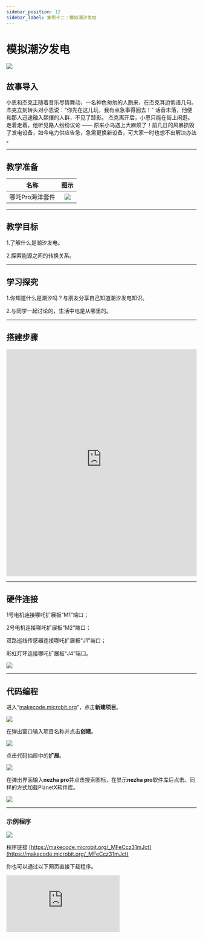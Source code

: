```yaml
---
sidebar_position: 12
sidebar_label: 案例十二：模拟潮汐发电
---
```


# 模拟潮汐发电

![](https://wiki-media-ef.oss-cn-hongkong.aliyuncs.com/docs/microbit/building-blocks/nezha-pro-ocean-kit/tupian/nezha-pro-ocean-kit-step-12-00.png.png)

## 故事导入

小恩和杰克正随着音乐尽情舞动，一名神色匆匆的人跑来，在杰克耳边低语几句。杰克立刻转头对小恩说：“你先在这儿玩，我有点急事得回去！” 话音未落，他便和那人迅速融入熙攘的人群，不见了踪影。
杰克离开后，小恩只能在街上闲逛。走着走着，他听见路人纷纷议论 —— 原来小岛遇上大麻烦了！前几日的风暴损毁了发电设备，如今电力供应告急，急需更换新设备，可大家一时也想不出解决办法 。

--- 

## 教学准备

|     名称     |            图示            |
| :----------: | :--------------------------: |
|   哪吒Pro海洋套件  |   ![](https://wiki-media-ef.oss-cn-hongkong.aliyuncs.com/docs/microbit/building-blocks/nezha-pro-ocean-kit/nezha-pro-ocean-kit-products-introduction-002.png.png)  |

--- 
## 教学目标 

1.了解什么是潮汐发电。

2.探索能源之间的转换关系。


--- 

## 学习探究

1.你知道什么是潮汐吗？与朋友分享自己知道潮汐发电知识。

2.与同学一起讨论的，生活中电是从哪里的。

--- 
## 搭建步骤

<embed src="https://wiki-media-ef.oss-cn-hongkong.aliyuncs.com/docs/microbit/building-blocks/nezha-pro-ocean-kit/setup-diagram/case12/nezha-pro-ocean-kit-12-1.png.pdf" type="application/pdf" width="100%" height="600px" />

--- 

## 硬件连接

1号电机连接哪吒扩展板“M1”端口；

2号电机连接哪吒扩展板“M2”端口；

双路巡线传感器连接哪吒扩展板“J1”端口；

彩虹灯环连接哪吒扩展板“J4”端口。

![](https://wiki-media-ef.oss-cn-hongkong.aliyuncs.com/docs/microbit/building-blocks/nezha-pro-ocean-kit/setup-diagram/case12/nezha-pro-ocean-kit-12-2.png.png)

--- 
## 代码编程

进入“[makecode.microbit.org](https://makecode.microbit.org)”，点击**新建项目**。

![](https://wiki-media-ef.oss-cn-hongkong.aliyuncs.com/docs/microbit/building-blocks/microbit-space-science-kit/images/microbit-space-science-kit-case01-07.png)

在弹出窗口输入项目名称并点击**创建**。

![](https://wiki-media-ef.oss-cn-hongkong.aliyuncs.com/docs/microbit/building-blocks/microbit-space-science-kit/images/microbit-space-science-kit-case01-11.png)

点击代码抽屉中的**扩展**。

![](https://wiki-media-ef.oss-cn-hongkong.aliyuncs.com/docs/microbit/building-blocks/microbit-space-science-kit/images/microbit-space-science-kit-case01-09.png)

在弹出界面输入**nezha pro**并点击搜索图标，在显示**nezha pro**软件库后点击。同样的方式加载PlanetX软件库。

![](https://wiki-media-ef.oss-cn-hongkong.aliyuncs.com/docs/microbit/building-blocks/microbit-space-science-kit/images/microbit-space-science-kit-case01-10.png)

---
### 示例程序

![](https://wiki-media-ef.oss-cn-hongkong.aliyuncs.com/docs/microbit/building-blocks/nezha-pro-ocean-kit/setup-diagram/case12/nezha-pro-ocean-kit-12-3.png(1).png)

程序链接
[https://makecode.microbit.org/_MFeCcz31mJct](https://makecode.microbit.org/_MFeCcz31mJct)

你也可以通过以下网页直接下载程序。

<div
    style={{
        position: 'relative',
        paddingBottom: '60%',
        overflow: 'hidden',
    }}
>
    <iframe
        src="https://makecode.microbit.org/_MFeCcz31mJct"
        frameborder="0"
        sandbox="allow-popups allow-forms allow-scripts allow-same-origin"
        style={{
            position: 'absolute',
            width: '100%',
            height: '100%',
        }}
    />
</div>

---
### 下载程序

使用 USB 线连接 PC 和 micro:bit V2。

![](https://wiki-media-ef.oss-cn-hongkong.aliyuncs.com/docs/microbit/building-blocks/microbit-space-science-kit/images/microbit-space-science-kit-manual03.gif)

连接成功后，电脑上会识别出一个名为 MICROBIT 的盘符。

![](https://wiki-media-ef.oss-cn-hongkong.aliyuncs.com/docs/microbit/building-blocks/microbit-space-science-kit/images/microbit-space-science-kit-manual06.png)

点击左下角的![](https://wiki-media-ef.oss-cn-hongkong.aliyuncs.com/docs/microbit/building-blocks/microbit-space-science-kit/images/microbit-space-science-kit-manual07.png)，选择**Connect Device**。

![](https://wiki-media-ef.oss-cn-hongkong.aliyuncs.com/docs/microbit/building-blocks/microbit-space-science-kit/images/microbit-space-science-kit-manual11.png)

点击![](https://wiki-media-ef.oss-cn-hongkong.aliyuncs.com/docs/microbit/building-blocks/microbit-space-science-kit/images/microbit-space-science-kit-manual08.png)。

![](https://wiki-media-ef.oss-cn-hongkong.aliyuncs.com/docs/microbit/building-blocks/microbit-space-science-kit/images/microbit-space-science-kit-manual12.png)

点击![](https://wiki-media-ef.oss-cn-hongkong.aliyuncs.com/docs/microbit/building-blocks/microbit-space-science-kit/images/microbit-space-science-kit-manual09.png)。

![](https://wiki-media-ef.oss-cn-hongkong.aliyuncs.com/docs/microbit/building-blocks/microbit-space-science-kit/images/microbit-space-science-kit-manual13.png)

在弹出窗口选择 **BBC micro:bit CMSIS-DAP**，然后选择**连接**，至此，我们的 micro:bit 就已经连接成功。

![](https://wiki-media-ef.oss-cn-hongkong.aliyuncs.com/docs/microbit/building-blocks/microbit-space-science-kit/images/microbit-space-science-kit-manual14.png)

点击**下载程序**

![](https://wiki-media-ef.oss-cn-hongkong.aliyuncs.com/docs/microbit/building-blocks/microbit-space-science-kit/images/microbit-space-science-kit-manual10.png)

---
## 案例演示

长按micro:bit的按键A控制潮汐发电机向下移动，当双路巡线传感检测潮汐发电机下降到一定位置时，潮汐发电机停止向下移动，并触发潮汐发电机旋转，彩虹灯环亮起，模拟潮汐发电的场景；
长按micro:bit的按键B控制潮汐发电机向上移动，当双路巡线传感器检测没有检测到潮汐发电机，潮汐发电机停止转动，彩虹灯环关闭。

![](https://wiki-media-ef.oss-cn-hongkong.aliyuncs.com/docs/microbit/building-blocks/nezha-pro-ocean-kit/GIF/nezha-pro-ocean-kit-step-12-00.png.gif)

---
## 扩展知识

### 潮汐发电

潮汐发电是利用海水潮汐涨落形成的水位差（潮差）或潮流的动能，通过特定装置将其转化为电能的可再生能源利用技术。其核心是对潮汐能量的捕获与转化，具有清洁、可再生、可预测性强等特点。

### 一、原理：潮汐能量的来源与转化

潮汐的形成主要源于月球和太阳对地球的引力（引潮力），其中月球的影响更为显著。地球表面的海水在引潮力作用下产生周期性涨落：白天的涨落称为 “潮”，夜晚的称为 “汐”，合称 “潮汐”。

潮汐发电的能量转化路径分为两类：

**势能利用**：利用涨潮与落潮时的水位差（潮差），通过堤坝形成水库，蓄水后驱动水轮机旋转，带动发电机发电（类似水电站的原理）。

**动能利用**：直接利用潮流（海水水平流动）的动能，通过水下涡轮机（类似风力发电机）捕获能量，驱动发电。

### 二、主要形式
**坝式潮汐电站（势能型）**

最常见的形式。在海湾或河口修建堤坝，形成封闭水库，坝体中安装水轮机和发电机。

**涨潮时**：海水通过闸门进入水库，储存势能；

**落潮时**：水库水位高于外海，放水驱动水轮机发电；

部分电站可双向发电（涨潮和落潮时均能利用水位差）。

**潮流电站（动能型）**

无需建坝，直接在潮流较强的海域（如海峡、水道）放置水下涡轮机。潮流推动涡轮旋转，带动发电机发电，类似 “水下风车”。其优势是对环境影响较小，建设成本相对较低，但依赖较强的潮流速度（通常需≥2 米 / 秒）。

### 三、优点与局限
**优点**

**可再生与清洁**：潮汐能量源于天体引力，取之不尽，且发电过程无燃料消耗、无温室气体排放。

**可预测性强**：潮汐的时间和幅度可通过天文规律精确计算（误差≤10 分钟），发电量稳定，便于电网调度（优于风能、太阳能的随机性）。

**寿命长**：设备（如堤坝、涡轮机）可运行数十年，维护成本较低。

**局限**

**地理限制严格**：坝式电站需潮差≥3 米的海湾 / 河口（全球仅约 200 处符合条件）；潮流电站需强潮流区域，适用范围窄。

**建设成本高**：坝式电站的堤坝工程规模大、投资高（如法国朗斯电站造价相当于同规模火电站的 2 倍）。

**生态影响**：堤坝可能阻断海水自然流动，影响水生生物洄游、产卵，改变局部海洋生态环境。

### 四、典型案例

法国朗斯潮汐电站（1966 年建成）：全球首个大型潮汐电站，装机容量 24 万千瓦，采用双向发电模式，是坝式电站的标杆。

中国江厦潮汐试验电站（1980 年建成）：亚洲最大潮汐电站，位于浙江温岭，装机容量 3.9 万千瓦，为多机组试验性电站。

英国塞文潮汐项目（规划中）：拟利用塞文河大潮汐（潮差达 15 米），规划装机容量可达 320 万千瓦，是全球最大潜在潮汐电站之一。

#### 五、发展前景
随着技术进步（如低成本涡轮机、模块化潮流设备），潮汐发电的经济性正逐步提升。目前全球潮汐发电装机容量约 0.5 吉瓦（GW），远低于风电、太阳能，但在沿海国家（如英国、加拿大、中国）的能源转型中被视为重要补充。未来，结合海洋生态保护的 “低影响设计” 将是其发展核心方向。
